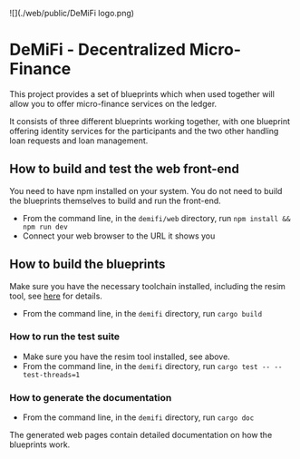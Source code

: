 ![](./web/public/DeMiFi logo.png)

# DeMiFi - Decentralized Micro-Finance
This project provides a set of blueprints which when used together
will allow you to offer micro-finance services on the ledger.

It consists of three different blueprints working together, with one
blueprint offering identity services for the participants and the two
other handling loan requests and loan management.

## How to build and test the web front-end
You need to have npm installed on your system. You do not need to
build the blueprints themselves to build and run the front-end.
- From the command line, in the `demifi/web` directory, run `npm
  install && npm run dev`
- Connect your web browser to the URL it shows you

## How to build the blueprints
Make sure you have the necessary toolchain installed, including the
resim tool, see
[here](https://docs.radixdlt.com/main/scrypto/getting-started/install-scrypto.html)
for details.
- From the command line, in the `demifi` directory, run `cargo build`

### How to run the test suite
- Make sure you have the resim tool installed, see above.
- From the command line, in the `demifi` directory, run `cargo test --
  --test-threads=1`

### How to generate the documentation
- From the command line, in the `demifi` directory, run `cargo doc`

The generated web pages contain detailed documentation on how the
blueprints work.
